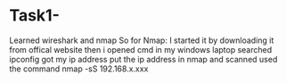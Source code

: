 # Task1-
Learned wireshark and nmap
So for Nmap:
I started it by downloading it from offical website
then i opened cmd in my windows laptop 
searched ipconfig
got my ip address
put the ip address in nmap and scanned used the command nmap -sS 192.168.x.xxx
